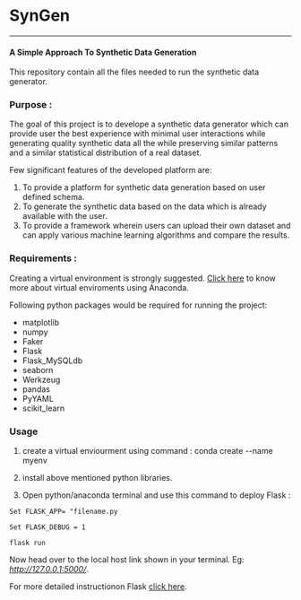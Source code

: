 # SynGen #
----
#### A Simple Approach To Synthetic Data Generation #####

This repository contain all the files needed to run the synthetic data generator.


### Purpose : ###
The goal of this project is to develope a synthetic data generator which can provide user the best 
experience with minimal user interactions while generating quality synthetic data all the while 
preserving similar patterns and a similar statistical distribution of a real dataset.

Few significant features of the developed platform are:
1.  To provide a platform for synthetic data generation based on user defined schema.
2.  To generate the synthetic data based on the data which is already available with the user.
3.  To provide a framework wherein users can upload their own dataset and can apply various machine learning algorithms and compare the results.

### Requirements : ###
Creating a virtual environment is strongly suggested. [Click here](https://docs.conda.io/projects/conda/en/latest/user-guide/tasks/manage-environments.html ) to know more about
virtual enviroments using Anaconda.

Following python packages would be required for running the project:
  * matplotlib
  * numpy
  * Faker
  * Flask
  * Flask_MySQLdb
  * seaborn
  * Werkzeug
  * pandas
  * PyYAML
  * scikit_learn
  
  ### Usage ###
  1. create a virtual enviourment using command :
  conda create --name myenv
    
  2. install above mentioned python libraries.
  
  3. Open python/anaconda terminal and use this command to deploy Flask  :
    
    Set FLASK_APP= "filename.py
    
    Set FLASK_DEBUG = 1
    
    flask run
    
   Now head over to the local host link shown in your terminal. Eg: *http://127.0.0.1:5000/*.
  
   For more detailed instructionon Flask [click here](https://flask.palletsprojects.com/en/1.1.x/quickstart/).
 
  
